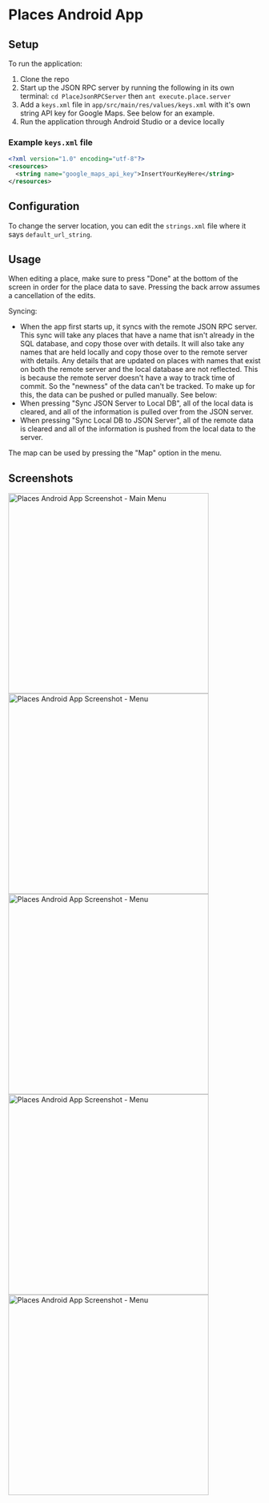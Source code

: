 # Places Android App

## Setup

To run the application:

1. Clone the repo
1. Start up the JSON RPC server by running the following in its own terminal: `cd PlaceJsonRPCServer` then `ant execute.place.server`
1. Add a `keys.xml` file in `app/src/main/res/values/keys.xml` with it's own string API key for Google Maps. See below for an example.
1. Run the application through Android Studio or a device locally

### Example `keys.xml` file

```xml
<?xml version="1.0" encoding="utf-8"?>
<resources>
  <string name="google_maps_api_key">InsertYourKeyHere</string>
</resources>
```

## Configuration

To change the server location, you can edit the `strings.xml` file where it says `default_url_string`.

## Usage

When editing a place, make sure to press "Done" at the bottom of the screen in order for the place data to save. Pressing the back arrow assumes a cancellation of the edits.

Syncing:

- When the app first starts up, it syncs with the remote JSON RPC server. This sync will take any places that have a name that isn't already in the SQL database, and copy those over with details. It will also take any names that are held locally and copy those over to the remote server with details. Any details that are updated on places with names that exist on both the remote server and the local database are not reflected. This is because the remote server doesn't have a way to track time of commit. So the "newness" of the data can't be tracked. To make up for this, the data can be pushed or pulled manually. See below:
- When pressing "Sync JSON Server to Local DB", all of the local data is cleared, and all of the information is pulled over from the JSON server.
- When pressing "Sync Local DB to JSON Server", all of the remote data is cleared and all of the information is pushed from the local data to the server.

The map can be used by pressing the "Map" option in the menu.

## Screenshots

<img src="https://i.imgur.com/EauNojW.png" alt="Places Android App Screenshot - Main Menu" width="400" />

<img src="https://i.imgur.com/GVsjJCO.png" alt="Places Android App Screenshot - Menu" width="400" />

<img src="https://i.imgur.com/FjA7zo8.png" alt="Places Android App Screenshot - Menu" width="400" />

<img src="https://i.imgur.com/DxLGxRT.png" alt="Places Android App Screenshot - Menu" width="400" />

<img src="https://i.imgur.com/31A8s26.png" alt="Places Android App Screenshot - Menu" width="400" />
